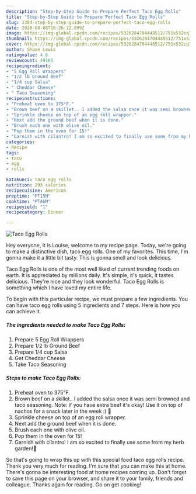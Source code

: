 ```yaml
---
description: "Step-by-Step Guide to Prepare Perfect Taco Egg Rolls"
title: "Step-by-Step Guide to Prepare Perfect Taco Egg Rolls"
slug: 1384-step-by-step-guide-to-prepare-perfect-taco-egg-rolls
date: 2020-08-08T16:26:12.899Z
image: https://img-global.cpcdn.com/recipes/5326284704448512/751x532cq70/taco-egg-rolls-recipe-main-photo.jpg
thumbnail: https://img-global.cpcdn.com/recipes/5326284704448512/751x532cq70/taco-egg-rolls-recipe-main-photo.jpg
cover: https://img-global.cpcdn.com/recipes/5326284704448512/751x532cq70/taco-egg-rolls-recipe-main-photo.jpg
author: Shane Lewis
ratingvalue: 4.6
reviewcount: 49163
recipeingredient:
- "5 Egg Roll Wrappers"
- "1/2 lb Ground Beef"
- "1/4 cup Salsa"
- " Cheddar Cheese"
- " Taco Seasoning"
recipeinstructions:
- "Preheat oven to 375°F."
- "Brown beef on a skillet.. I added the salsa once it was semi browned and taco seasoning. Note: if you have extra beef it&#39;s okay! Use it on top of nachos for a snack later in the week :) 🍴"
- "Sprinkle cheese on top of an egg roll wrapper."
- "Next add the ground beef when it is done."
- "Brush each one with olive oil."
- "Pop them in the oven for 15!"
- "Garnish with cilantro! I am so excited to finally use some from my herb garden!🌱"
categories:
- Recipe
tags:
- taco
- egg
- rolls

katakunci: taco egg rolls 
nutrition: 293 calories
recipecuisine: American
preptime: "PT15M"
cooktime: "PT46M"
recipeyield: "1"
recipecategory: Dinner

---
```



![Taco Egg Rolls](https://img-global.cpcdn.com/recipes/5326284704448512/751x532cq70/taco-egg-rolls-recipe-main-photo.jpg)

Hey everyone, it is Louise, welcome to my recipe page. Today, we're going to make a distinctive dish, taco egg rolls. One of my favorites. This time, I'm gonna make it a little bit tasty. This is gonna smell and look delicious.

Taco Egg Rolls is one of the most well liked of current trending foods on earth. It is appreciated by millions daily. It's simple, it's quick, it tastes delicious. They're nice and they look wonderful. Taco Egg Rolls is something which I have loved my entire life.




To begin with this particular recipe, we must prepare a few ingredients. You can have taco egg rolls using 5 ingredients and 7 steps. Here is how you can achieve it.

<!--inarticleads1-->

##### The ingredients needed to make Taco Egg Rolls:

1. Prepare 5 Egg Roll Wrappers
1. Prepare 1/2 lb Ground Beef
1. Prepare 1/4 cup Salsa
1. Get  Cheddar Cheese
1. Take  Taco Seasoning




<!--inarticleads2-->

##### Steps to make Taco Egg Rolls:

1. Preheat oven to 375°F.
1. Brown beef on a skillet.. I added the salsa once it was semi browned and taco seasoning. Note: if you have extra beef it&#39;s okay! Use it on top of nachos for a snack later in the week :) 🍴
1. Sprinkle cheese on top of an egg roll wrapper.
1. Next add the ground beef when it is done.
1. Brush each one with olive oil.
1. Pop them in the oven for 15!
1. Garnish with cilantro! I am so excited to finally use some from my herb garden!🌱




So that's going to wrap this up with this special food taco egg rolls recipe. Thank you very much for reading. I'm sure that you can make this at home. There's gonna be interesting food at home recipes coming up. Don't forget to save this page on your browser, and share it to your family, friends and colleague. Thanks again for reading. Go on get cooking!
